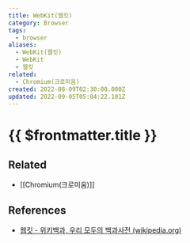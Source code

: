 ```yaml
---
title: WebKit(웹킷)
category: Browser
tags:
  - browser
aliases:
  - WebKit(웹킷)
  - WebKit
  - 웹킷
related:
  - Chromium(크로미움)
created: 2022-08-09T02:30:00.000Z
updated: 2022-09-05T05:04:22.101Z
---
```


# {{ $frontmatter.title }}

## Related

- [[Chromium(크로미움)]]

## References

- [웹킷 - 위키백과, 우리 모두의 백과사전 (wikipedia.org)](https://ko.wikipedia.org/wiki/%EC%9B%B9%ED%82%B7)
